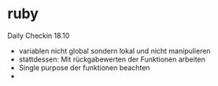 # ruby

Daily Checkin 18.10

- variablen nicht global sondern lokal und nicht manipulieren
- stattdessen: Mit rückgabewerten der Funktionen arbeiten
- Single purpose der funktionen beachten
-
